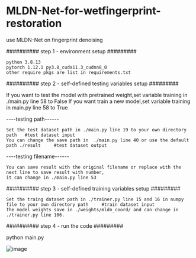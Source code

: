 # MLDN-Net-for-wetfingerprint-restoration
use MLDN-Net on fingerprint denoising

########## step 1 - environment setup #########

   	python 3.8.13
   	pytorch 1.12.1 py3.8_cuda11.3_cudnn8_0
	other require pkgs are list in requirements.txt
 
########## step 2 - self-defined testing variables setup #########

If you want to test the model with pretrained weight,set variable training in ./main.py line 58 to False
If you want train a new model,set variable training in main.py line 58 to True

----testing path------ 

	Set the test dataset path in ./main.py line 19 to your own directory path 	#test dataset input
	You can change the save path in  ./main.py line 40 or use the default path ./result 	#test dataset output

----testing filename------ 

	You can save result with the original filename or replace with the next line to save result with number,
	it can change in ./main.py line 53

	
########## step 3 - self-defined training variables setup #########
	
	Set the traing dataset path in ./trainer.py line 15 and 16 in numpy file to your own directory path 	#train dataset input
	The model weights save in ./weights/mldn_coord/ and can change in ./trainer.py line 106.

########## step 4 - run the code #########

python main.py


![image](https://github.com/clktease/MLDN-Net-for-wetfingerprint-restoration/blob/main/image/compare.png)
